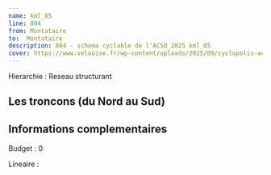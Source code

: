```yaml
---
name: kml_85 
line: 884
from: Montataire
to:  Montataire
description: 884 - schema cyclable de l'ACSO 2025 kml_85 
cover: https://www.velooise.fr/wp-content/uploads/2025/09/cyclopolis-acso-default.jpg
---
```

Hierarchie : Reseau structurant


## Les troncons (du Nord au Sud)

## Informations complementaires

Budget  : 0 

Lineaire :

